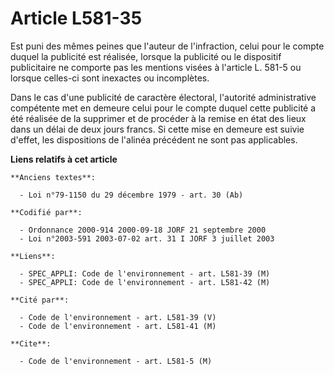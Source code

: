 # Article L581-35

Est puni des mêmes peines que l'auteur de l'infraction, celui pour le compte duquel la publicité est réalisée, lorsque la
publicité ou le dispositif publicitaire ne comporte pas les mentions visées à l'article L. 581-5 ou lorsque celles-ci sont
inexactes ou incomplètes.

Dans le cas d'une publicité de caractère électoral, l'autorité administrative compétente met en demeure celui pour le compte
duquel cette publicité a été réalisée de la supprimer et de procéder à la remise en état des lieux dans un délai de deux
jours francs. Si cette mise en demeure est suivie d'effet, les dispositions de l'alinéa précédent ne sont pas applicables.

**Liens relatifs à cet article**

	**Anciens textes**:

	  - Loi n°79-1150 du 29 décembre 1979 - art. 30 (Ab)

	**Codifié par**:

	  - Ordonnance 2000-914 2000-09-18 JORF 21 septembre 2000
	  - Loi n°2003-591 2003-07-02 art. 31 I JORF 3 juillet 2003

	**Liens**:

	  - SPEC_APPLI: Code de l'environnement - art. L581-39 (M)
	  - SPEC_APPLI: Code de l'environnement - art. L581-42 (M)

	**Cité par**:

	  - Code de l'environnement - art. L581-39 (V)
	  - Code de l'environnement - art. L581-41 (M)

	**Cite**:

	  - Code de l'environnement - art. L581-5 (M)
